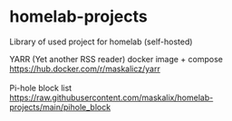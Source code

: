 # homelab-projects
Library of used project for homelab (self-hosted)

YARR (Yet another RSS reader) docker image + compose
<br>https://hub.docker.com/r/maskalicz/yarr
<br>
<br>
Pi-hole block list
<br>https://raw.githubusercontent.com/maskalix/homelab-projects/main/pihole_block
